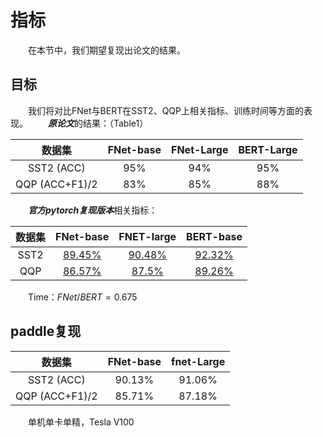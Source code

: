 # 指标
&emsp;&emsp;在本节中，我们期望复现出论文的结果。  
## 目标
&emsp;&emsp;我们将对比FNet与BERT在SST2、QQP上相关指标、训练时间等方面的表现。
&emsp;&emsp;***原论文***的结果：（Table1）

|  数据集 | FNet-base| FNet-Large  | BERT-Large |
|  :--:  |  :--:   |  :--:   | :--: |
| SST2 (ACC) | 95% | 94% | 95% |
| QQP (ACC+F1)/2 | 83% | 85% | 88% |

&emsp;&emsp;***官方pytorch复现版本***相关指标：

|  数据集 | FNet-base | FNET-large | BERT-base |
|  :--:  |  :--:   | :--: | :--: |
| SST2 | [89.45%](https://huggingface.co/gchhablani/fnet-base-finetuned-sst2) | [90.48%](https://huggingface.co/gchhablani/fnet-large-finetuned-sst2) | [92.32%](https://huggingface.co/gchhablani/bert-base-cased-finetuned-sst2) |
| QQP | [86.57%](https://huggingface.co/gchhablani/fnet-base-finetuned-qqp) | [87.5%](https://huggingface.co/gchhablani/fnet-large-finetuned-qqp) | [89.26%](https://huggingface.co/gchhablani/bert-base-cased-finetuned-qqp) |

&emsp;&emsp;Time：$FNet/BERT=0.675$

## paddle复现
|  数据集 | FNet-base | fnet-Large |
|  :--:  |  :--:   | :--: |
| SST2 (ACC) | 90.13% | 91.06% |
| QQP (ACC+F1)/2 | 85.71% | 87.18% |

&emsp;&emsp;单机单卡单精，Tesla V100
